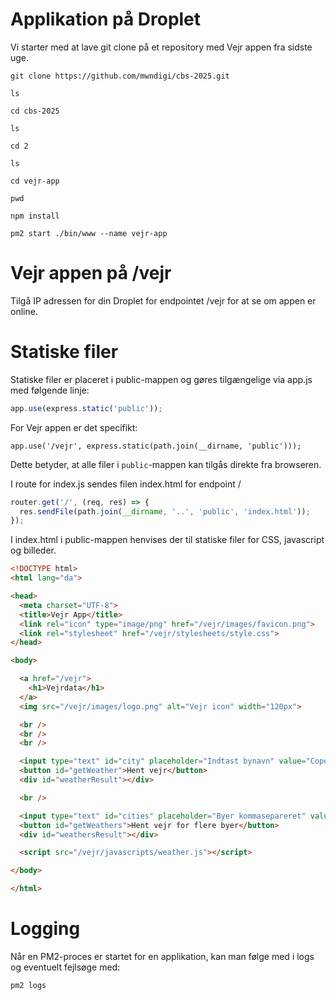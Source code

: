# Applikation på Droplet

Vi starter med at lave git clone på et repository med Vejr appen fra sidste uge.

```
git clone https://github.com/mwndigi/cbs-2025.git

ls

cd cbs-2025

ls

cd 2

ls

cd vejr-app

pwd

npm install

pm2 start ./bin/www --name vejr-app
```

# Vejr appen på /vejr

Tilgå IP adressen for din Droplet for endpointet /vejr for at se om appen er online.

# Statiske filer

Statiske filer er placeret i public-mappen og gøres tilgængelige via app.js med følgende linje:

```javascript
app.use(express.static('public'));
```

For Vejr appen er det specifikt:

```
app.use('/vejr', express.static(path.join(__dirname, 'public')));
```

Dette betyder, at alle filer i `public`-mappen kan tilgås direkte fra browseren.

I route for index.js sendes filen index.html for endpoint /

```javascript
router.get('/', (req, res) => {
  res.sendFile(path.join(__dirname, '..', 'public', 'index.html'));
});
```

I index.html i public-mappen henvises der til statiske filer for CSS, javascript og billeder.

```html
<!DOCTYPE html>
<html lang="da">

<head>
  <meta charset="UTF-8">
  <title>Vejr App</title>
  <link rel="icon" type="image/png" href="/vejr/images/favicon.png">
  <link rel="stylesheet" href="/vejr/stylesheets/style.css">
</head>

<body>

  <a href="/vejr">
    <h1>Vejrdata</h1>
  </a>
  <img src="/vejr/images/logo.png" alt="Vejr icon" width="120px">

  <br />
  <br />
  <br />

  <input type="text" id="city" placeholder="Indtast bynavn" value="Copenhagen">
  <button id="getWeather">Hent vejr</button>
  <div id="weatherResult"></div>

  <br />

  <input type="text" id="cities" placeholder="Byer kommasepareret" value="Copenhagen,Aarhus,Odense">
  <button id="getWeathers">Hent vejr for flere byer</button>
  <div id="weathersResult"></div>

  <script src="/vejr/javascripts/weather.js"></script>

</body>

</html>
```

# Logging

Når en PM2-proces er startet for en applikation, kan man følge med i logs og eventuelt fejlsøge med:

```
pm2 logs
```



